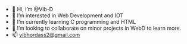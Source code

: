 - 👋 Hi, I’m @Vib-D
- 👀 I’m interested in Web Development and IOT
- 🌱 I’m currently learning C programming and HTML
- 💞️ I’m looking to collaborate on minor projects in WebD to learn more.
- 📫  vibhordass2@gmail.com

<!---
Vib-D/Vib-D is a ✨ special ✨ repository because its `README.md` (this file) appears on your GitHub profile.
You can click the Preview link to take a look at your changes.
--->
